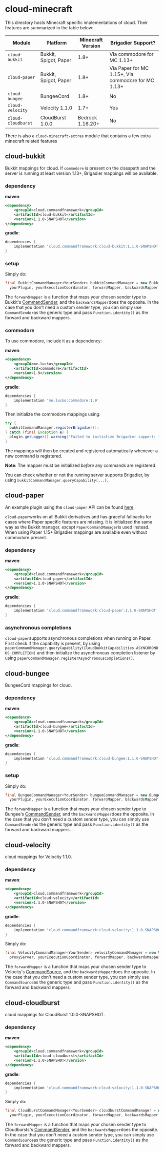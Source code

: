 # cloud-minecraft

This directory hosts Minecraft specific implementations of cloud. Their features are summarized in the table below:

| Module | Platform | Minecraft Version | Brigadier Support?|
|--|--|--|--|
| `cloud-bukkit` | Bukkit, Spigot, Paper | 1.8+ | Via commodore for MC 1.13+ |
| `cloud-paper` | Bukkit, Spigot, Paper | 1.8+ | Via Paper for MC 1.15+, Via commodore for MC 1.13+ |
| `cloud-bungee` | BungeeCord | 1.8+ | No |
| `cloud-velocity` | Velocity 1.1.0 | 1.7+ | Yes |
| `cloud-cloudburst` | CloudBurst 1.0.0 | Bedrock 1.16.20+ | No |


There is also a `cloud-minecraft-extras` module that contains a few extra minecraft related features

## cloud-bukkit
Bukkit mappings for cloud. If `commodore` is present on the classpath and the server is running at least version 1.13+, Brigadier mappings will be available.

### dependency
**maven**:
```xml
<dependency>
    <groupId>cloud.commandframework</groupId>
    <artifactId>cloud-bukkit</artifactId>
    <version>1.1.0-SNAPSHOT</version>
</dependency>
```

**gradle**:
```groovy
dependencies {
    implementation 'cloud.commandframework:cloud-bukkit:1.1.0-SNAPSHOT'
}
```

### setup
Simply do:
```java
final BukkitCommandManager<YourSender> bukkitCommandManager = new BukkitCommandManager<>(
  yourPlugin, yourExecutionCoordinator, forwardMapper, backwardsMapper);
```
The `forwardMapper` is a function that maps your chosen sender type to Bukkit's [CommandSender](https://jd.bukkit.org/org/bukkit/command/CommandSender.html), and the `backwardsMapper`does the opposite. In the case that you don't need a custom sender type, you can simply use `CommandSender`as the generic type and pass `Function.identity()` as the forward and backward mappers.

### commodore
To use commodore, include it as a dependency:

**maven**:
```xml
<dependency>
    <groupId>me.lucko</groupId>
    <artifactId>commodore</artifactId>
    <version>1.9</version>
</dependency>
```

**gradle**:
```groovy
dependencies {
    implementation 'me.lucko:commodore:1.9'
}
```

Then initialize the commodore mappings using:
```java
try {
  bukkitCommandManager.registerBrigadier();
} catch (final Exception e) {
  plugin.getLogger().warning("Failed to initialize Brigadier support: " + e.getMessage());
}
```
The mappings will then be created and registered automatically whenever a new command is registered.

**Note:** The mapper must be initialized *before* any commands are registered.

You can check whether or not the running server supports Brigadier, by using `bukkitCommandManager.queryCapability(...)`.

## cloud-paper

An example plugin using the `cloud-paper` API can be found [here](https://github.com/Sauilitired/cloud/tree/master/examples/example-bukkit).

`cloud-paper`works on all Bukkit derivatives and has graceful fallbacks for cases where Paper specific features are missing. It is initialized the same way as the Bukkit manager, except `PaperCommandManager`is used instead. When using Paper 1.15+ Brigadier mappings are available even without commodore present.

### dependency
**maven**:
```xml
<dependency>
    <groupId>cloud.commandframework</groupId>
    <artifactId>cloud-paper</artifactId>
    <version>1.1.0-SNAPSHOT</version>
</dependency>
```

**gradle**:
```groovy
dependencies {
    implementation 'cloud.commandframework:cloud-paper:1.1.0-SNAPSHOT'
}
```

### asynchronous completions
`cloud-paper`supports asynchronous completions when running on Paper. First check if the capability is present, by using `paperCommandManager.queryCapability(CloudBukkitCapabilities.ASYNCHRONOUS_COMPLETION)` and then initialize the asynchronous completion listener by using `paperCommandManager.registerAsynchronousCompletions()`.

## cloud-bungee
BungeeCord mappings for cloud.

### dependency
**maven**:
```xml
<dependency>
    <groupId>cloud.commandframework</groupId>
    <artifactId>cloud-bungee</artifactId>
    <version>1.1.0-SNAPSHOT</version>
</dependency>
```

**gradle**:
```groovy
dependencies {
    implementation 'cloud.commandframework:cloud-bungee:1.1.0-SNAPSHOT'
}
```

### setup
Simply do:
```java
final BungeeCommandManager<YourSender> bungeeCommandManager = new BungeeCommandManager<>(
  yourPlugin, yourExecutionCoordinator, forwardMapper, backwardsMapper);
```
The `forwardMapper` is a function that maps your chosen sender type to Bungee's [CommandSender](https://ci.md-5.net/job/BungeeCord/ws/api/target/apidocs/net/md_5/bungee/api/CommandSender.html), and the `backwardsMapper`does the opposite. In the case that you don't need a custom sender type, you can simply use `CommandSender`as the generic type and pass `Function.identity()` as the forward and backward mappers.

## cloud-velocity

cloud mappings for Velocity 1.1.0.

### dependency
**maven**:
```xml
<dependency>
    <groupId>cloud.commandframework</groupId>
    <artifactId>cloud-velocity</artifactId>
    <version>1.1.0-SNAPSHOT</version>
</dependency>
```

**gradle**:
```groovy
dependencies {
    implementation 'cloud.commandframework:cloud-velocity:1.1.0-SNAPSHOT'
}
```

Simply do:
```java
final VelocityCommandManager<YourSender> velocityCommandManager = new VelocityCommandManager<>(
  proxyServer, yourExecutionCoordinator, forwardMapper, backwardsMapper);
```
The `forwardMapper` is a function that maps your chosen sender type to Velocity's [CommandSource](https://jd.velocitypowered.com/1.1.0/com/velocitypowered/api/command/CommandSource.html), and the `backwardsMapper`does the opposite. In the case that you don't need a custom sender type, you can simply use `CommandSource`as the generic type and pass `Function.identity()` as the forward and backward mappers.

## cloud-cloudburst

cloud mappings for CloudBurst 1.0.0-SNAPSHOT.

### dependency
**maven**:
```xml
<dependency>
    <groupId>cloud.commandframework</groupId>
    <artifactId>cloud-cloudburst</artifactId>
    <version>1.1.0-SNAPSHOT</version>
</dependency>
```

**gradle**:
```groovy
dependencies {
    implementation 'cloud.commandframework:cloud-velocity:1.1.0-SNAPSHOT'
}
```

Simply do:
```java
final CloudburstCommandManager<YourSender> cloudburstCommandManager = new CloudburstCommandManager<>(
  yourPlugin, yourExecutionCoordinator, forwardMapper, backwardsMapper);
```
The `forwardMapper` is a function that maps your chosen sender type to Cloudbursts's [CommandSender](https://ci.nukkitx.com/job/NukkitX/job/Nukkit/job/master/javadoc/cn/nukkit/command/CommandSender.html), and the `backwardsMapper`does the opposite. In the case that you don't need a custom sender type, you can simply use `CommandSource`as the generic type and pass `Function.identity()` as the forward and backward mappers.

